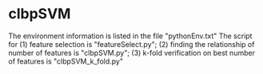 # clbpSVM

The environment information is listed in the file "pythonEnv.txt"
The script for (1) feature selection is "featureSelect.py"; (2) finding the relationship of number of features is "clbpSVM.py"; (3) k-fold verification on best number of features is "clbpSVM_k_fold.py"
